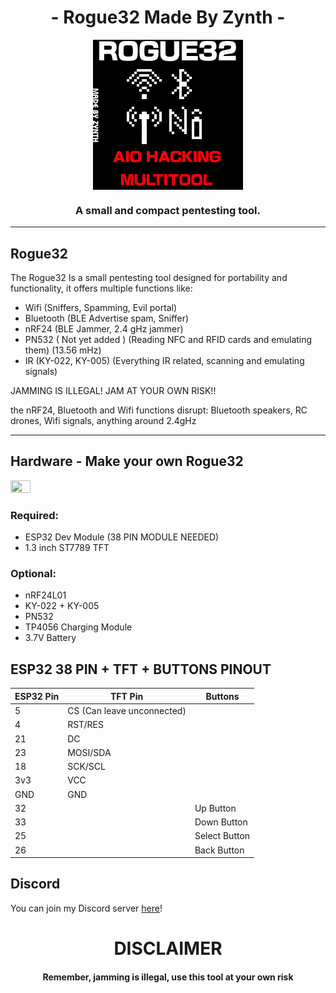 <h1 align="center">- Rogue32 Made By Zynth -</h1>
<div align="center">
  <img src="rogue32.png" align="center">
  <h3 align="center">A small and compact pentesting tool.</h3>
</div>

---

## Rogue32
The Rogue32 Is a small pentesting tool designed for portability and functionality, it offers multiple functions like:
- Wifi (Sniffers, Spamming, Evil portal)
- Bluetooth (BLE Advertise spam, Sniffer)
- nRF24 (BLE Jammer, 2.4 gHz jammer)
- PN532 ( Not yet added ) (Reading NFC and RFID cards and emulating them) (13.56 mHz)
- IR (KY-022, KY-005) (Everything IR related, scanning and emulating signals)

                                                                    
JAMMING IS ILLEGAL! JAM AT YOUR OWN RISK!!

the nRF24, Bluetooth and Wifi functions disrupt:
Bluetooth speakers, RC drones, Wifi signals, anything around 2.4gHz

---

## Hardware - Make your own Rogue32

<img src="20241117_104048-removebg.png" style="width: 25%; height:25%">

### **Required:**  
- ESP32 Dev Module (38 PIN MODULE NEEDED)
- 1.3 inch ST7789 TFT

### **Optional:**
- nRF24L01
- KY-022 + KY-005
- PN532
- TP4056 Charging Module
- 3.7V Battery





## ESP32 38 PIN + TFT + BUTTONS PINOUT
| ESP32 Pin | TFT Pin | Buttons |
|---------------|------------------|--------------------|
| 5           | CS (Can leave unconnected)             |
| 4           | RST/RES              |
| 21            | DC          |
| 23           | MOSI/SDA          |
| 18           | SCK/SCL          |
| 3v3          | VCC          |
| GND          | GND          |
| 32 | | Up Button |
| 33 | | Down Button |
| 25 | | Select Button |
| 26 | | Back Button |





## Discord
You can join my Discord server [here]([https://discord.gg/emensta](https://discord.gg/6vNKuQkG))!


<h1 align="center"> DISCLAIMER </h1>

<h4 align="center">Remember, jamming is illegal, use this tool at your own risk</h4>
